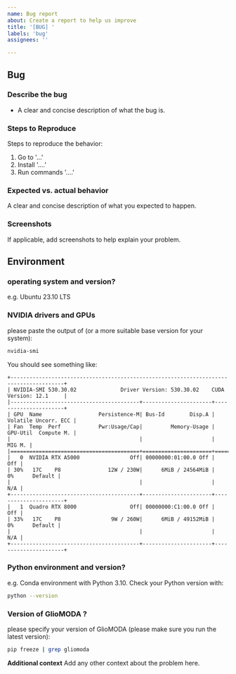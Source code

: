 ```yaml
---
name: Bug report
about: Create a report to help us improve
title: '[BUG] '
labels: 'bug'
assignees: ''

---
```

## Bug
### Describe the bug
- A clear and concise description of what the bug is.

### Steps to Reproduce
Steps to reproduce the behavior:
1. Go to '...'
1. Install '....'
1. Run commands '....'

### Expected vs. actual behavior
A clear and concise description of what you expected to happen.

### Screenshots
If applicable, add screenshots to help explain your problem.

## Environment

### operating system and version?
e.g. Ubuntu 23.10 LTS


### NVIDIA drivers and GPUs
please paste the output of (or a more suitable base version for your system):
```sh
nvidia-smi
```

You should see something like:
```
+---------------------------------------------------------------------------------------+
| NVIDIA-SMI 530.30.02              Driver Version: 530.30.02    CUDA Version: 12.1     |
|-----------------------------------------+----------------------+----------------------+
| GPU  Name                  Persistence-M| Bus-Id        Disp.A | Volatile Uncorr. ECC |
| Fan  Temp  Perf            Pwr:Usage/Cap|         Memory-Usage | GPU-Util  Compute M. |
|                                         |                      |               MIG M. |
|=========================================+======================+======================|
|   0  NVIDIA RTX A5000                Off| 00000000:01:00.0 Off |                  Off |
| 30%   17C    P8               12W / 230W|      6MiB / 24564MiB |      0%      Default |
|                                         |                      |                  N/A |
+-----------------------------------------+----------------------+----------------------+
|   1  Quadro RTX 8000                 Off| 00000000:C1:00.0 Off |                  Off |
| 33%   17C    P8                9W / 260W|      6MiB / 49152MiB |      0%      Default |
|                                         |                      |                  N/A |
+-----------------------------------------+----------------------+----------------------+
```


### Python environment and version?
e.g. Conda environment with Python 3.10. Check your Python version with:
```sh
python --version
```


### Version of GlioMODA ?
please specify your version of GlioMODA (please make sure you run the latest version):
```sh
pip freeze | grep gliomoda
```

**Additional context**
Add any other context about the problem here.
